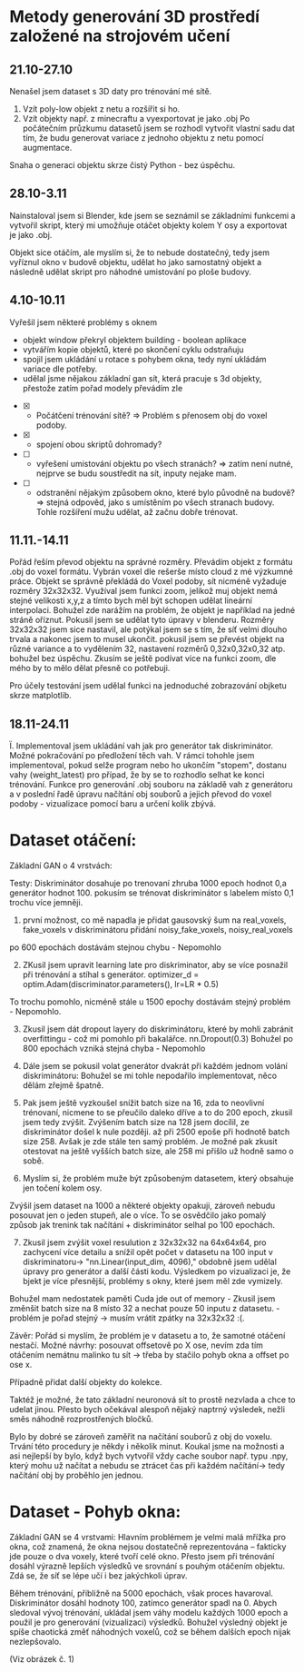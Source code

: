 # Metody generování 3D prostředí založené na strojovém učení
## 21.10-27.10
Nenašel jsem dataset s 3D daty pro trénování mé sítě.
1) Vzít poly-low objekt z netu a rozšířit si ho.
2) Vzít objekty např. z minecraftu a vyexportovat je jako .obj
Po počátečním průzkumu datasetů jsem se rozhodl vytvořit vlastní sadu dat tím, že budu generovat variace z jednoho objektu z netu pomocí augmentace.

Snaha o generaci objektu skrze čistý Python - bez úspěchu.

## 28.10-3.11
Nainstaloval jsem si Blender, kde jsem se seznámil se základními funkcemi a vytvořil skript, který mi umožňuje otáčet objekty kolem Y osy a exportovat je jako .obj.

Objekt sice otáčím, ale myslím si, že to nebude dostatečný, tedy jsem vyříznul okno v budově objektu, udělat ho jako samostatný objekt a následně udělat skript pro náhodné umistování po ploše budovy. 

## 4.10-10.11
Vyřešil jsem některé problémy s oknem
  - objekt window překryl objektem building - boolean aplikace
  - vytvářím kopie objektů, které po skončení cyklu odstraňuju
  - spojil jsem ukládání u rotace s pohybem okna, tedy nyní ukládám variace dle potřeby.
  - udělal jsme nějakou základní gan sít, která pracuje s 3d objekty, přestože zatím pořad modely převádím zle
    
- [x] - Počátčení trénování sítě? => Problém s přenosem obj do voxel podoby.
- [x] -  spojení obou skriptů dohromady?
- [ ] -  vyřešení umistování objektu po všech stranách? => zatím není nutné, nejprve se budu soustředit na sít, inputy nejake mam. 
- [ ] - odstranění nějakým způsobem okno, které bylo původně na budově? => stejná odpověd, jako s umístěním po všech stranach budovy. Tohle rozšíření mužu udělat, až začnu dobře trénovat.

## 11.11.-14.11
Pořád řeším převod objektu na správné rozměry. Převádím objekt z formátu .obj do voxel formátu. Vybrán voxel dle rešerše místo cloud z mé výzkumné práce. Objekt se správně překládá do Voxel podoby, sít nicméně vyžaduje rozměry 32x32x32. Využíval jsem funkci zoom, jelikož muj objekt nemá stejné velikosti x,y,z a tímto bych měl být schopen udělat lineární interpolaci. Bohužel zde narážím na problém, že objekt je například na jedné stráně oříznut. Pokusil jsem se udělat tyto úpravy v blenderu. Rozměry 32x32x32 jsem sice nastavil, ale potýkal jsem se s tím, že síť velmi dlouho trvala a nakonec jsem to musel ukončit. pokusil jsem se převést objekt na různé variance a to vydělením 32, nastavení rozměrů 0,32x0,32x0,32 atp. bohužel bez úspěchu. Zkusím se ještě podívat více na funkci zoom, dle mého by to mělo dělat přesně co potřebuji.

Pro účely testování jsem udělal funkci na jednoduché zobrazování objketu skrze matplotlib.

## 18.11-24.11
Ï. Implementoval jsem ukládání vah jak pro generátor tak diskriminátor. Možné pokračování po předložení těch vah. V rámci tohohle jsem implementoval, pokud selže program nebo ho ukončím "stopem", dostanu vahy (weight_latest) pro případ, že by se to rozhodlo selhat ke konci trénování. Funkce pro generování .obj souboru na základě vah z generátoru a v poslední řadě úpravu načítání obj souborů a jejich převod do voxel podoby - vizualizace pomocí baru a určení kolik zbývá.

# Dataset otáčení:
Základní GAN o 4 vrstvách:

Testy:
Diskriminátor dosahuje po trenovaní zhruba 1000 epoch hodnot 0,a generátor hodnot 100. pokusím se trénovat diskriminátor s labelem místo 0,1 trochu více jemněji.

1) první možnost, co mě napadla je přidat gausovský šum na real_voxels, fake_voxels v diskriminátoru
přidání noisy_fake_voxels, noisy_real_voxels

po 600 epochách dostávám stejnou chybu - Nepomohlo

2) ZKusil jsem upravit learning late pro diskriminator, aby se více posnažil při trénování a stíhal s generátor.
optimizer_d = optim.Adam(discriminator.parameters(), lr=LR * 0.5)

To trochu pomohlo, nicméně stále u 1500 epochy dostávám stejný problém - Nepomohlo.

3) Zkusil jsem dát dropout layery do diskriminátoru, které by mohli zabránit overfittingu - což mi pomohlo při bakalářce.
nn.Dropout(0.3)
Bohužel po 800 epochách vzniká stejná chyba - Nepomohlo

4) Dále jsem se pokusil volat generátor dvakrát při každém jednom volání diskriminátoru:
Bohužel se mi tohle nepodařilo implementovat, něco dělám zřejmě špatně.

5) Pak jsem ještě vyzkoušel snížit batch size na 16, zda to neovlivní trénovaní, nicmene to se přeučilo daleko dříve a to do 200 epoch, zkusil jsem tedy zvýšit. Zvýšením batch size na 128 jsem docílil, ze diskriminátor došel k nule později. až při 2500 epoše při hodnotě batch size 258. Avšak je zde stále ten samý problém. Je možné pak zkusit otestovat na ještě vyšších batch size, ale 258 mi přišlo už hodně samo o sobě.

6) Myslím si, že problém muže být způsobeným datasetem, který obsahuje jen točení kolem osy.

Zvýšil jsem dataset na 1000 a některé objekty opakuji, zároveň nebudu posouvat jen o jeden stupeň, ale o více. To se osvědčilo jako pomalý způsob jak trenink tak načítání + diskriminátor selhal po 100 epochách.

7) Zkusil jsem  zvýšit voxel resulution z 32x32x32 na 64x64x64, pro zachycení více detailu a snížil opět počet v datasetu na 100
input v diskriminatoru-> "nn.Linear(input_dim, 4096)," obdobně jsem udělal úpravy pro generátor a další části kodu.
Výsledkem po vizualizaci je, že bjekt je více přesnější, problémy s okny, které jsem měl zde vymizely.

Bohužel mam nedostatek paměti  Cuda jde out of memory - Zkusil jsem změnšit batch size na 8 místo 32 a nechat pouze 50 inputu z datasetu. - problém je pořad stejný -> musím vrátit zpátky na 32x32x32 :(.

Závěr:
Pořád si myslím, že problém je v datasetu a to, že samotné otáčení nestačí. 
Možné návrhy: posouvat offsetově po X ose, nevím zda tím otáčením nemátnu malinko tu sít -> třeba by stačilo pohyb okna a offset po ose x. 

Případně přidat další objekty do kolekce. 

Taktéž je možné, že tato základní neuronová sít to prostě nezvlada a chce to udelat jinou. Přesto bych očekával alespoň nějaký naptrný výsledek, nežli směs náhodně rozprostřených bločků.

Bylo by dobré se zároveň zaměřit na načítání souborů z obj do voxelu. Trvání této procedury je někdy i několik minut. Koukal jsme na možnosti a asi nejlepší by bylo, když bych vytvořil vždy cache soubor např. typu .npy, který mohu už načítat a nebudu se ztrácet čas při každém načítání-> tedy načítání obj by proběhlo jen jednou.


# Dataset - Pohyb okna:

Základní GAN se 4 vrstvami:
Hlavním problémem je velmi malá mřížka pro okna, což znamená, že okna nejsou dostatečně reprezentována – fakticky jde pouze o dva voxely, které tvoří celé okno. Přesto jsem při trénování dosáhl výrazně lepších výsledků ve srovnání s pouhým otáčením objektu. Zdá se, že síť se lépe učí i bez jakýchkoli úprav.

Během trénování, přibližně na 5000 epochách, však proces havaroval. Diskriminátor dosáhl hodnoty 100, zatímco generátor spadl na 0. Abych sledoval vývoj trénování, ukládal jsem váhy modelu každých 1000 epoch a použil je pro generování (vizualizaci) výsledků. Bohužel výsledný objekt je spíše chaotická změť náhodných voxelů, což se během dalších epoch nijak nezlepšovalo.

(Viz obrázek č. 1)
